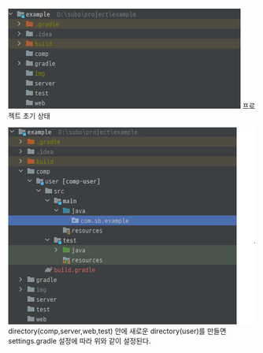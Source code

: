 



![이미지1](img/1.PNG)
프로젝트 초기 상태

![이미지2](img/2.PNG)
directory(comp,server,web,test) 안에 새로운 directory(user)를 만들면
settings.gradle 설정에 따라 위와 같이 설정된다.
